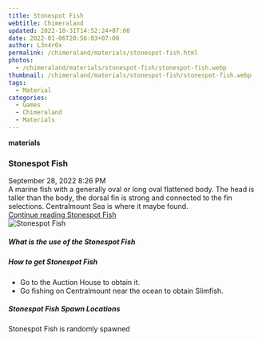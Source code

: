 ```yaml
---
title: Stonespot Fish
webtitle: Chimeraland
updated: 2022-10-31T14:52:24+07:00
date: 2022-01-06T20:56:03+07:00
author: L3n4r0x
permalink: /chimeraland/materials/stonespot-fish.html
photos:
  - /chimeraland/materials/stonespot-fish/stonespot-fish.webp
thumbnail: /chimeraland/materials/stonespot-fish/stonespot-fish.webp
tags:
  - Material
categories:
  - Games
  - Chimeraland
  - Materials
---
```


<section id="bootstrap-wrapper"><link rel="stylesheet" href="https://cdn.statically.io/gh/dimaslanjaka/Web-Manajemen/40ac3225/css/bootstrap-4.5-wrapper.css"/><div class="row g-0 border rounded overflow-hidden flex-md-row mb-4 shadow-sm position-relative"><div class="col p-4 d-flex flex-column position-static"><strong class="d-inline-block mb-2 text-success">materials</strong><h3 class="mb-0">Stonespot Fish</h3><div class="mb-1 text-muted">September 28, 2022 8:26 PM</div><div class="mb-2 border p-1">A marine fish with a generally oval or long oval flattened body. The head is taller than the body, the dorsal fin is strong and connected to the fin selections. Centralmount Sea is where it maybe found.</div><a href="#" class="stretched-link d-none">Continue reading Stonespot Fish</a></div><div class="col-auto d-none d-lg-block"><img src="/chimeraland/materials/stonespot-fish/stonespot-fish.webp" alt="Stonespot Fish"/></div></div><div class="row"><div class="col-lg-6 col-12 mb-2"><div class="card"><div class="card-body"><h5 class="card-title">What is the use of the Stonespot Fish</h5><div class="card-text"><ul></ul></div></div></div></div><div class="col-lg-6 col-12 mb-2"><div class="card"><div class="card-body"><h5 class="card-title">How to get Stonespot Fish</h5><div class="card-text"><ul><li>Go to the Auction House to obtain it.</li><li>Go fishing on Centralmount near the ocean to obtain Slimfish.</li></ul></div></div></div></div><div class="col-12 mb-2"><h5>Stonespot Fish Spawn Locations</h5><p>Stonespot Fish is randomly spawned</p></div></div></section>